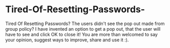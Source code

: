# Tired-Of-Resetting-Passwords-
Tired Of Resetting Passwords? The users didn't see the pop out made from group policy?
I have invented an option to get a pop out, that the user will have to see and click OK to close it!
You are more than welcomed to say your opinion, suggest ways to improve, share and use it :).
